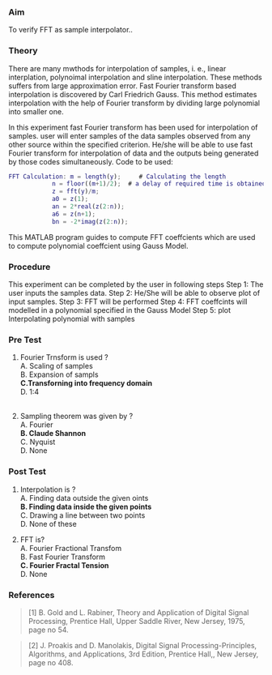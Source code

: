 ### Aim
To verify FFT as sample interpolator..
### Theory

There are many mwthods for interpolation of samples, i. e., linear interplation, polynoimal interpolation and sline interpolation. 
These methods suffers from large approximation error. Fast Fourier transform based interpolation is discovered by Carl Friedrich Gauss. This method estimates interpolation with the help of Fourier transform by dividing large polynomial into smaller one. 

In this experiment fast Fourier transform has been used for interpolation of samples. user will enter samples of the data samples observed from any other source within the specified criterion. He/she will be able to use fast Fourier transform for interpolation of data and the outputs being generated by those codes simultaneously.
Code to be used:
 
```MATLAB Program code
FFT Calculation: m = length(y);     # Calculating the length
            n = floor((m+1)/2);  # a delay of required time is obtained
            z = fft(y)/m;
            a0 = z(1); 
            an = 2*real(z(2:n));
            a6 = z(n+1);
            bn = -2*imag(z(2:n));

```

This MATLAB program guides to compute FFT coeffcients which are used to compute polynomial coeffcient using Gauss Model.

### Procedure
This experiment can be completed by the user in following steps
Step 1: The user inputs the samples data.
Step 2: He/She will be able to observe plot of input samples.
Step 3: FFT will be performed 
Step 4: FFT coeffcints will modelled in a polynomial specified in the Gauss Model
Step 5: plot Interpolating polynomial with samples  

### Pre Test
1. Fourier Trnsform is used ?<br>
A. Scaling of samples<br>
B. Expansion of sampls<br>
<b>C.Transforning into frequency domain</b><br>
D. 1:4<br><br>

2. Sampling theorem was given by ?<br>
A. Fourier<br>
<b>B. Claude Shannon</b><br>
C. Nyquist<br>
D. None<br>

### Post Test
1. Interpolation is ?<br>
A. Finding data outside the given oints<br>
<b>B. Finding data inside the given points</b><br>
C. Drawing a line between two points<br>
D. None of these<br>

2. FFT is?<br>
A. Fourier Fractional Transfom<br>
B. Fast Fourier Transform<br>
<b>C. Fourier Fractal Tension</b><br>
D. None<br>

### References
> [1] B. Gold and L. Rabiner, Theory and Application of Digital Signal Processing, Prentice Hall, Upper Saddle River, New Jersey, 1975, page no 54.

>[2] J. Proakis and D. Manolakis, Digital Signal Processing-Principles, Algorithms, and Applications, 3rd Edition, Prentice Hall,, New Jersey, page no 408.